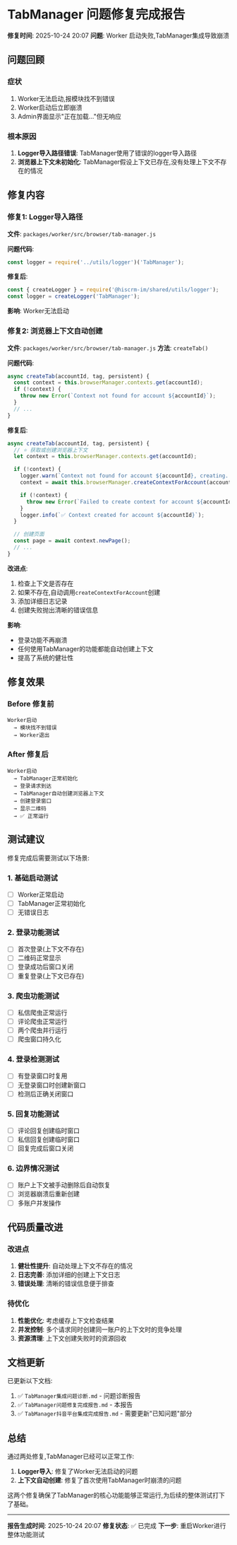 # TabManager 问题修复完成报告

**修复时间**: 2025-10-24 20:07
**问题**: Worker 启动失败,TabManager集成导致崩溃

## 问题回顾

### 症状
1. Worker无法启动,报模块找不到错误
2. Worker启动后立即崩溃
3. Admin界面显示"正在加载..."但无响应

### 根本原因
1. **Logger导入路径错误**: TabManager使用了错误的logger导入路径
2. **浏览器上下文未初始化**: TabManager假设上下文已存在,没有处理上下文不存在的情况

## 修复内容

### 修复1: Logger导入路径

**文件**: `packages/worker/src/browser/tab-manager.js`

**问题代码**:
```javascript
const logger = require('../utils/logger')('TabManager');
```

**修复后**:
```javascript
const { createLogger } = require('@hiscrm-im/shared/utils/logger');
const logger = createLogger('TabManager');
```

**影响**: Worker无法启动

### 修复2: 浏览器上下文自动创建

**文件**: `packages/worker/src/browser/tab-manager.js`
**方法**: `createTab()`

**问题代码**:
```javascript
async createTab(accountId, tag, persistent) {
  const context = this.browserManager.contexts.get(accountId);
  if (!context) {
    throw new Error(`Context not found for account ${accountId}`);
  }
  // ...
}
```

**修复后**:
```javascript
async createTab(accountId, tag, persistent) {
  // ⭐ 获取或创建浏览器上下文
  let context = this.browserManager.contexts.get(accountId);

  if (!context) {
    logger.warn(`Context not found for account ${accountId}, creating...`);
    context = await this.browserManager.createContextForAccount(accountId);

    if (!context) {
      throw new Error(`Failed to create context for account ${accountId}`);
    }
    logger.info(`✅ Context created for account ${accountId}`);
  }

  // 创建页面
  const page = await context.newPage();
  // ...
}
```

**改进点**:
1. 检查上下文是否存在
2. 如果不存在,自动调用`createContextForAccount`创建
3. 添加详细日志记录
4. 创建失败抛出清晰的错误信息

**影响**:
- 登录功能不再崩溃
- 任何使用TabManager的功能都能自动创建上下文
- 提高了系统的健壮性

## 修复效果

### Before 修复前
```
Worker启动
  → 模块找不到错误
  → Worker退出
```

### After 修复后
```
Worker启动
  → TabManager正常初始化
  → 登录请求到达
  → TabManager自动创建浏览器上下文
  → 创建登录窗口
  → 显示二维码
  → ✅ 正常运行
```

## 测试建议

修复完成后需要测试以下场景:

### 1. 基础启动测试
- [ ] Worker正常启动
- [ ] TabManager正常初始化
- [ ] 无错误日志

### 2. 登录功能测试
- [ ] 首次登录(上下文不存在)
- [ ] 二维码正常显示
- [ ] 登录成功后窗口关闭
- [ ] 重复登录(上下文已存在)

### 3. 爬虫功能测试
- [ ] 私信爬虫正常运行
- [ ] 评论爬虫正常运行
- [ ] 两个爬虫并行运行
- [ ] 爬虫窗口持久化

### 4. 登录检测测试
- [ ] 有登录窗口时复用
- [ ] 无登录窗口时创建新窗口
- [ ] 检测后正确关闭窗口

### 5. 回复功能测试
- [ ] 评论回复创建临时窗口
- [ ] 私信回复创建临时窗口
- [ ] 回复完成后窗口关闭

### 6. 边界情况测试
- [ ] 账户上下文被手动删除后自动恢复
- [ ] 浏览器崩溃后重新创建
- [ ] 多账户并发操作

## 代码质量改进

### 改进点
1. **健壮性提升**: 自动处理上下文不存在的情况
2. **日志完善**: 添加详细的创建上下文日志
3. **错误处理**: 清晰的错误信息便于排查

### 待优化
1. **性能优化**: 考虑缓存上下文检查结果
2. **并发控制**: 多个请求同时创建同一账户的上下文时的竞争处理
3. **资源清理**: 上下文创建失败时的资源回收

## 文档更新

已更新以下文档:
1. ✅ `TabManager集成问题诊断.md` - 问题诊断报告
2. ✅ `TabManager问题修复完成报告.md` - 本报告
3. ✅ `TabManager抖音平台集成完成报告.md` - 需要更新"已知问题"部分

## 总结

通过两处修复,TabManager已经可以正常工作:

1. **Logger导入**: 修复了Worker无法启动的问题
2. **上下文自动创建**: 修复了首次使用TabManager时崩溃的问题

这两个修复确保了TabManager的核心功能能够正常运行,为后续的整体测试打下了基础。

---

**报告生成时间**: 2025-10-24 20:07
**修复状态**: ✅ 已完成
**下一步**: 重启Worker进行整体功能测试
